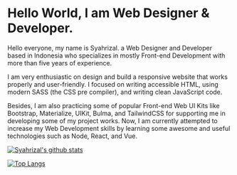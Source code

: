 # Hello World, I am Web Designer & Developer.

Hello everyone, my name is Syahrizal. a Web Designer and Developer based in Indonesia who specializes in mostly Front-end Development with more than five years of experience.

I am very enthusiastic on design and build a responsive website that works properly and user-friendly. I focused on writing accessible HTML, using modern SASS (the CSS pre compiler), and writing clean JavaScript code.

Besides, I am also practicing some of popular Front-end Web UI Kits like Bootstrap, Materialize, UIKit, Bulma, and TailwindCSS for supporting me in developing some of my project works. Now, I am currently attempted to increase my Web Development skills by learning some awesome and useful technologies such as Node, React, and Vue.

[![Syahrizal's github stats](https://github-readme-stats.vercel.app/api?username=syahrizaldev&hide=contribs&show_icons=true&theme=onedark)](https://github.com/syahrizaldev/)

[![Top Langs](https://github-readme-stats.vercel.app/api/top-langs/?username=syahrizaldev&langs_count=7&layout=compact&theme=onedark)](https://github.com/syahrizaldev/)

